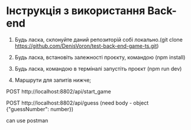 # Інструкція з використання Back-end 

1.  Будь ласка, склонуйте даний репозиторій собі локально.(git clone https://github.com/DenisVoron/test-back-end-game-ts.git)

2.  Будь ласка, встановіть залежності проєкту, командою (npm install)

3.  Будь ласка, командою в терміналі запустіть проєкт (npm run dev)

4.  Маршрути для запитів нижче;

POST http://localhost:8802/api/start_game

POST http://localhost:8802/api/guess (need body - object {"guessNumber": number})

can use postman
